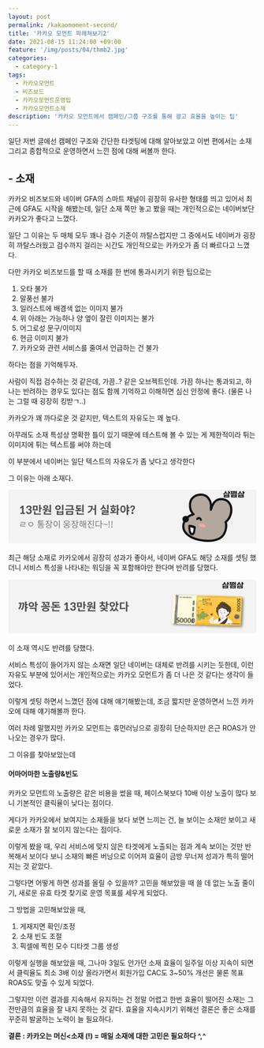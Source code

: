 ```yaml
---
layout: post
permalink: /kakaomoment-second/
title: '카카오 모먼트 파헤쳐보기2'
date: 2021-08-15 11:24:00 +09:00
feature: '/img/posts/04/thmb2.jpg'
categories:
  - category-1
tags:
  - 카카오모먼트
  - 비즈보드
  - 카카오모먼트운영팁
  - 카카오모먼트소재
description: '카카오 모먼트에서 캠페인/그룹 구조를 통해 광고 효율을 높이는 팁'
---
```


일단 저번 글에선 캠페인 구조와 간단한 타겟팅에 대해 알아보았고
이번 편에서는 소재 그리고 종합적으로 운영하면서 느낀 점에 대해 써볼까 한다.

## - 소재

카카오 비즈보드와 네이버 GFA의 스마트 채널이 굉장히 유사한 형태를 띄고 있어서 최근에 GFA도 시작을 해봤는데, 일단 소재 쪽만 놓고 봤을 때는 개인적으로는 네이버보단 카카오가 좋다고 느꼈다.

일단 그 이유는 두 매체 모두 꽤나 검수 기준이 까탈스럽지만
그 중에서도 네이버가 굉장히 까탈스러웠고 검수까지 걸리는 시간도
개인적으로는 카카오가 좀 더 빠르다고 느꼈다.

다만 카카오 비즈보드를 할 때 소재를 한 번에 통과시키기 위한 팁으로는

1. 오타 불가
2. 말풍선 불가
3. 일러스트에 배경색 없는 이미지 불가
4. 위 아래는 가능하나 양 옆이 잘린 이미지는 불가
5. 어그로성 문구/이미지
6. 현금 이미지 불가
7. 카카오와 관련 서비스를 줄여서 언급하는 건 불가

하다는 점을 기억해두자.

사람이 직접 검수하는 것 같은데,
가끔..? 같은 오브젝트인데. 가끔 하나는 통과되고,
하나는 반려하는 경우도 있다는 점도 함께 기억하고 이해하면 심신 안정에 좋다.
(물론 나는 그럴 때 굉장히 킹받ㄱ..)




카카오가 꽤 까다로운 것 같지만,
텍스트의 자유도는 꽤 높다.

아무래도 소재 특성상 명확한 틀이 있기 때문에 테스트해 볼 수 있는 게 제한적이라
튀는 이미지에 튀는 텍스트를 써야 하는데

이 부분에서 네이버는 일단 텍스트의 자유도가 좀 낮다고 생각한다

그 이유는 아래 소재다.

![카카오모먼트 광고 관리자](/img/posts/04/3.png)

최근 해당 소재로 카카오에서 굉장히 성과가 좋아서,
네이버 GFA도 해당 소재를 셋팅 했더니 서비스 특성을 나타내는 워딩을 꼭 포함해야만 한다며 반려를 당했다.

![카카오모먼트 광고 관리자](/img/posts/04/4.png)

이 소재 역시도 반려를 당했다.

서비스 특성이 들어가지 않는 소재면 일단 네이버는 대체로 반려를 시키는 듯한데, 이런 자유도 부분에 있어서는 개인적으로는 카카오 모먼트가 좀 더 나은 것 같다는 생각이 들었다.



이렇게 셋팅 하면서 느꼈던 점에 대해 얘기해봤는데,
조금 짧지만 운영하면서 느낀 카카오에 대해 얘기해볼까 한다.

여러 차례 말했지만 카카오 모먼트는 휴먼러닝으로
굉장히 단순하지만 은근 ROAS가 안 나오는 경우가 많다.

그 이유를 찾아보았는데

#### 어마어마한 노출량&빈도
카카오 모먼트의 노출량은 같은 비용을 썼을 때,
페이스북보다 10배 이상 노출이 많다 보니 기본적인 클릭율이 낮다는 점이다.

게다가 카카오에서 보여지는 소재들을 보다 보면 느끼는 건,
늘 보이는 소재만 보이고 새로운 소재가 잘 보이지 않는다는 점이다.

이렇게 봤을 때,
우리 서비스에 맞지 않은 타겟에게 노출되는 점과
계속 보이는 것만 반복해서 보이다 보니 소재의 빠른 버닝으로 이어져
효율이 금방 무너져 성과가 특히 떨어지는 것 같았다.

그렇다면 어떻게 하면 성과를 올릴 수 있을까? 고민을 해보았을 때
쓸 데 없는 노출 줄이기, 새로운 유효 타겟 찾기로 운영 목표를 세우게 되었다.

그 방법을 고민해보았을 때,
1. 게재지면 확인/조정
2.	소재 빈도 조절
3.	픽셀에 찍힌 모수 디타겟 그룹 생성

이렇게 실행을 해보았을 때,
그나마 3일도 안가던 소재 효율이 일주일 이상 지속이 되면서
클릭율도 최소 3배 이상 올라가면서 회원가입 CAC도 3~50% 개선은 물론
목표 ROAS도 맞출 수 있게 되었다.

그렇지만 이런 결과를 지속해서 유지하는 건 정말 어렵고 한번 효율이 떨어진 소재는 그 전만큼의 효율을 잘 내지 못하는 것 같다. 효율을 지속시키기 위해선 결론은 좋은 소재를 꾸준히 발굴하는 노력이 늘 필요하다.


**결론 : 카카오는 머신<소재 (!)
= 매일 소재에 대한 고민은 필요하다 ^,^**
